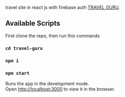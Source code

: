 travel site in react js with firebase auth [TRAVEL GURU](https://guraguri.netlify.app/).

## Available Scripts

First clone the repo, then run this commands
### `cd travel-guru`
### `npm i`
### `npm start`
Runs the app in the development mode.<br />
Open [http://localhost:3000](http://localhost:3000) to view it in the browser.

